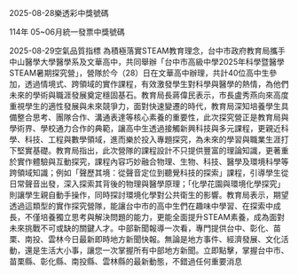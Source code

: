 
2025-08-28樂透彩中獎號碼

                                
114年 05~06月統一發票中獎號碼
                             
2025-08-29空氣品質指標
                              為積極落實STEAM教育理念，台中市政府教育局攜手中山醫學大學醫學系及文華高中，共同舉辦「台中市高級中學2025年科學暨醫學STEAM暑期探究營」，營隊於今（28）日在文華高中辦理，共計40位高中生參加，透過情境式、跨領域的實作課程，有效激發學生對科學與醫學的熱情，為他們未來的學術與職涯發展奠定穩固基石。教育局長蔣偉民表示，市長盧秀燕向來高度重視學生的適性發展與未來競爭力，面對快速變遷的時代，教育局深知培養學生具備整合思考、團隊合作、溝通表達等核心素養的重要性，此次探究營正是教育局與學術界、學校通力合作的典範，讓高中生透過接觸新興科技與多元課程，更親近科學、科技、工程與數學領域，進而樂於投入專題探究，為未來的學習與職業生涯打下堅實基礎。教育局指出，此次營隊的課程設計不只提供豐富的理論知識，更著重於實作體驗與互動探究，課程內容巧妙融合物理、生物、科技、醫學及環境科學等跨領域知識；例如「聲歷其境：從聲音定位到聽覺科技的探索」課程，引導學生從日常聲音出發，深入探索其背後的物理與醫學原理；「化學花園與環境化學探究」則讓學生親自動手操作，同時探討環境化學對公共衛生的影響。教育局表示，期望透過這類型的實作探究營隊，能讓台中市的高中生們在趣味中學習、在探索中成長，不僅培養獨立思考與解決問題的能力，更能全面提升STEAM素養，成為面對未來挑戰不可或缺的關鍵人才。中部新聞報導一次看，專門提供台中、彰化、苗栗、南投、雲林今日最新即時地方新聞快報。無論是地方事件、經濟發展、文化活動，還是生活大小事，讓您一次掌握所有中部地方新聞。立即點擊，掌握台中市、苗栗縣、彰化縣、南投縣、雲林縣的最新動態，不錯過任何重要消息